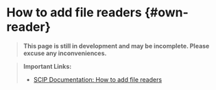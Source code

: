 # How to add file readers {#own-reader}
> **This page is still in development and may be incomplete. Please excuse any inconveniences.**

> **Important Links:**
> - [SCIP Documentation: How to add file readers](https://scipopt.org/doc-6.0.2/html/READER.php)
